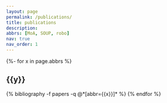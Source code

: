 ```yaml
---
layout: page
permalink: /publications/
title: publications
description:
abbrs: [MoA, SOUP, robo]
nav: true
nav_order: 1
---
```

<!-- _pages/publications.md -->
<div class="publications">

{%- for x in page.abbrs %}
  <h2 class="year">{{y}}</h2>
  {% bibliography -f papers -q @*[abbr={{x}}]* %}
{% endfor %}

</div>
